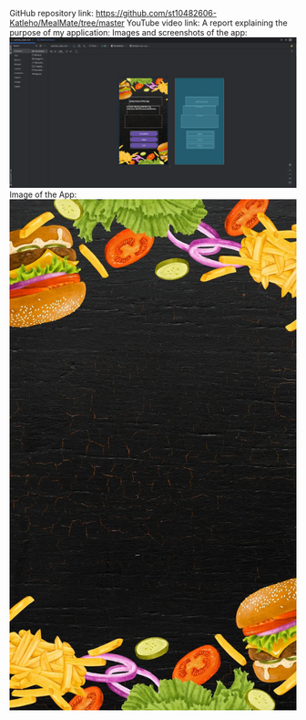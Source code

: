 GitHub repository link: https://github.com/st10482606-Katleho/MealMate/tree/master
YouTube video link:
A report explaining the purpose of my application:
Images and screenshots of the app: ![image alt](https://github.com/st10482606-Katleho/MealMate/blob/029f9c1b9c518a5bf89a9840e89addedce8e881e/Screenshot%202025-04-01%20142145.png)
Image of the App: ![image alt](https://github.com/st10482606-Katleho/MealMate/blob/f902e8b991123aae259be5bdc6936dbdf85a14ea/MealMate%20background.webp)
